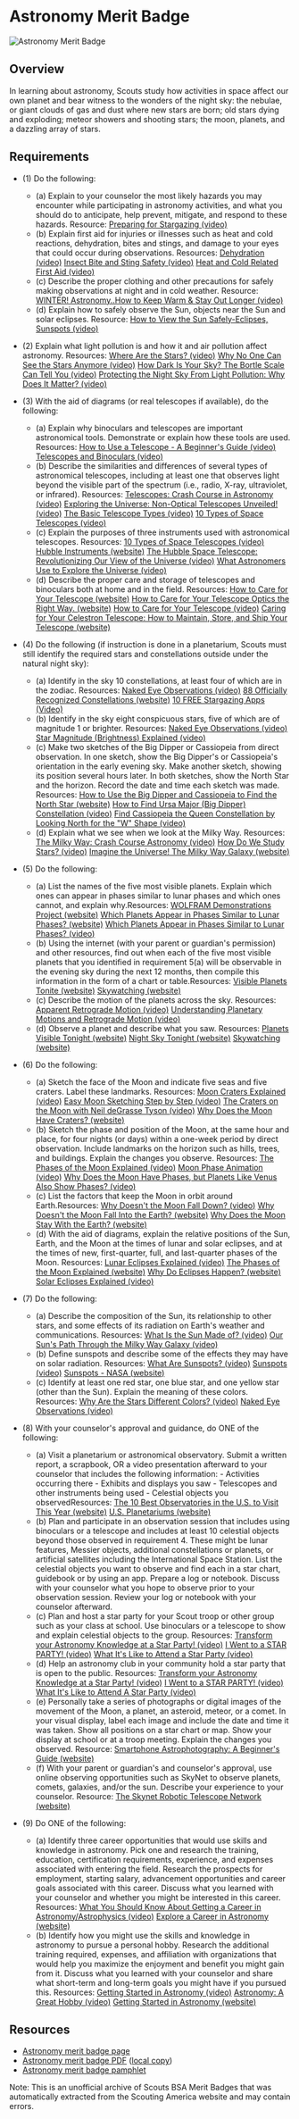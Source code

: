 

# Astronomy Merit Badge

![Astronomy Merit Badge](images/astronomy-merit-badge.jpg)

## Overview



In learning about astronomy, Scouts study how activities in space affect our own planet and bear witness to the wonders of the night sky: the nebulae, or giant clouds of gas and dust where new stars are born; old stars dying and exploding; meteor showers and shooting stars; the moon, planets, and a dazzling array of stars.

## Requirements

* (1) Do the following:
    * (a) Explain to your counselor the most likely hazards you may encounter while participating in astronomy activities, and what you should do to anticipate, help prevent, mitigate, and respond to these hazards. Resource: [Preparing for Stargazing (video)](https://www.youtube.com/watch?v=bo6QjszhPiw)
    * (b) Explain first aid for injuries or illnesses such as heat and cold reactions, dehydration, bites and stings, and damage to your eyes that could occur during observations. Resources: [Dehydration (video)](https://www.youtube.com/watch?v=KahsIEbFROI) [Insect Bite and Sting Safety (video)](https://youtu.be/EcyVZEFd7fo?si=YUOc08o6JD1VjWz2) [Heat and Cold Related First Aid (video)](https://youtu.be/UjurqmDOAJA?si=U4MDlYWviSuiwv0X)
    * (c) Describe the proper clothing and other precautions for safely making observations at night and in cold weather. Resource: [WINTER! Astronomy..How to Keep Warm & Stay Out Longer (video)](https://youtu.be/8nTJ_gpulI0?si=vJytSVx2n0gpKyME)
    * (d) Explain how to safely observe the Sun, objects near the Sun and solar eclipses. Resource: [How to View the Sun Safely-Eclipses, Sunspots (video)](https://youtu.be/avxnK7MGYIA?si=hnW7se_YfpY2lxGv)


* (2) Explain what light pollution is and how it and air pollution affect astronomy. Resources:  [Where Are the Stars? (video)](https://youtu.be/0FXJUP6_O1w)  [Why No One Can See the Stars Anymore (video)](https://youtu.be/XJXsIeqOKT0?si=r976d27A6gCaAKbL)  [How Dark Is Your Sky? The Bortle Scale Can Tell You (video)](https://youtu.be/qFjEbm1h4S8?si=5IXlRZUP5tz6OAeE)  [Protecting the Night Sky From Light Pollution: Why Does It Matter? (video)](https://youtu.be/K9TFgghIJSs)
* (3) With the aid of diagrams (or real telescopes if available), do the following:
    * (a) Explain why binoculars and telescopes are important astronomical tools. Demonstrate or explain how these tools are used. Resources: [How to Use a Telescope - A Beginner's Guide (video)](https://www.youtube.com/shorts/GGRTwsp0tm4?feature=share) [Telescopes and Binoculars (video)](https://youtu.be/vz3yD9VxWoY?si=rCb5NCft79HdzwbL)
    * (b) Describe the similarities and differences of several types of astronomical telescopes, including at least one that observes light beyond the visible part of the spectrum (i.e., radio, X-ray, ultraviolet, or infrared). Resources: [Telescopes: Crash Course in Astronomy (video)](https://youtu.be/mYhy7eaazIk) [Exploring the Universe: Non-Optical Telescopes Unveiled! (video)](https://youtu.be/-acMlVE9u60?si=eWMfU1ICMelBaKEa) [The Basic Telescope Types (video)](https://youtu.be/_v1RWyzQAng?si=YUR2jhjGpQwmznyw) [10 Types of Space Telescopes (video)](https://youtu.be/PA15nmA4zbI)
    * (c) Explain the purposes of three instruments used with astronomical telescopes. Resources: [10 Types of Space Telescopes (video)](https://youtu.be/PA15nmA4zbI) [Hubble Instruments (website)](https://science.nasa.gov/mission/hubble/observatory/design/instruments/) [The Hubble Space Telescope: Revolutionizing Our View of the Universe (video)](https://youtu.be/W6JB9stip_o?si=RAUic_y3ifcHcWHe) [What Astronomers Use to Explore the Universe (video)](https://youtube.com/shorts/Y5lAHoiWGBc?si=o5t6cgN-LmUHOKEr)
    * (d) Describe the proper care and storage of telescopes and binoculars both at home and in the field. Resources: [How to Care for Your Telescope (website)](https://www.astronomy.com/observing/how-to-care-for-your-telescope/) [How to Care for Your Telescope Optics the Right Way. (website)](https://skyandtelescope.org/astronomy-resources/caring-for-your-optics/) [How to Care for Your Telescope (video)](https://youtu.be/8W-7NkNUJas?si=xjoAbP4s3RQjKYIn) [Caring for Your Celestron Telescope: How to Maintain, Store, and Ship Your Telescope (website)](https://www.celestron.com/blogs/knowledgebase/caring-for-your-celestron-telescope-how-to-maintain-store-and-ship-your-telescope?srsltid=AfmBOopGO5xdG8YN2b93_gRGY1SlvJtNBCyKEo9Y6fDXu9u54MLNLwZ4)


* (4) Do the following (if instruction is done in a planetarium, Scouts must still identify the required stars and constellations outside under the natural night sky):
    * (a) Identify in the sky 10 constellations, at least four of which are in the zodiac.  Resources: [Naked Eye Observations (video)](https://www.youtube.com/watch?v=L-Wtlev6suc) [88 Officially Recognized Constellations (website)](https://starchild.gsfc.nasa.gov/docs/StarChild/questions/88constellations.html) [10 FREE Stargazing Apps (Video)](https://youtu.be/WRnOKDBHfrQ?si=2QzYjMQ817U2vB6C)
    * (b) Identify in the sky eight conspicuous stars, five of which are of magnitude 1 or brighter. Resources: [Naked Eye Observations (video)](https://www.youtube.com/watch?v=L-Wtlev6suc) [Star Magnitude (Brightness) Explained (video)](https://youtu.be/JIXFXGiDa4Y?si=5HjKlDF8xRcEJPtL)
    * (c) Make two sketches of the Big Dipper or Cassiopeia from direct observation. In one sketch, show the Big Dipper's or Cassiopeia's orientation in the early evening sky. Make another sketch, showing its position several hours later. In both sketches, show the North Star and the horizon. Record the date and time each sketch was made. Resources: [How to Use the Big Dipper and Cassiopeia to Find the North Star (website)](https://www.noozhawk.com/dennis_mammana_use_the_big_dipper_cassiopeia_to_find_north_star_20190303/) [How to Find Ursa Major (Big Dipper) Constellation (video)](https://youtu.be/grAOh38clHI?si=ROyvngrW4KPn1Y60) [Find Cassiopeia the Queen Constellation by Looking North for the "W" Shape (video)](https://youtu.be/XTa5NlUKqH8?si=RyQA_fAQw0Su4vVE)
    * (d) Explain what we see when we look at the Milky Way. Resources: [The Milky Way: Crash Course Astronomy (video)](https://youtu.be/tj_QPnO8vpQ) [How Do We Study Stars? (video)](https://www.youtube.com/watch?v=i7930fj3T54) [Imagine the Universe! The Milky Way Galaxy (website)](https://imagine.gsfc.nasa.gov/science/objects/milkyway1.html)


* (5) Do the following:
    * (a) List the names of the five most visible planets. Explain which ones can appear in phases similar to lunar phases and which ones cannot, and explain why.Resources: [WOLFRAM Demonstrations Project (website)](https://demonstrations.wolfram.com/PhasesOfPlanets/) [Which Planets Appear in Phases Similar to Lunar Phases? (website)](https://education.seattlepi.com/planets-appear-phases-similar-lunar-phases-5897.html) [Which Planets Appear in Phases Similar to Lunar Phases? (video)](https://www.youtube.com/watch?v=S9d4SBxB9e0)
    * (b) Using the internet (with your parent or guardian's permission) and other resources, find out when each of the five most visible planets that you identified in requirement 5(a) will be observable in the evening sky during the next 12 months, then compile this information in the form of a chart or table.Resources: [Visible Planets Tonite (website)](https://earthsky.org/astronomy-essentials/visible-planets-tonight-mars-jupiter-venus-saturn-mercury/) [Skywatching (website)](https://science.nasa.gov/skywatching/)
    * (c) Describe the motion of the planets across the sky. Resources: [Apparent Retrograde Motion (video)](https://youtu.be/sBzGGoBQVDA) [Understanding Planetary Motions and Retrograde Motion (video)](https://youtu.be/oydxR0Kjsjc)
    * (d) Observe a planet and describe what you saw. Resources: [Planets Visible Tonight (website)](https://theskylive.com/planets-visible-tonight) [Night Sky Tonight (website)](https://www.timeanddate.com/astronomy/night/) [Skywatching (website)](https://science.nasa.gov/skywatching/)


* (6) Do the following:
    * (a) Sketch the face of the Moon and indicate five seas and five craters. Label these landmarks. Resources: [Moon Craters Explained (video)](https://www.youtube.com/shorts/3TvnmKBPyow?feature=share) [Easy Moon Sketching Step by Step (video)](https://youtube.com/shorts/CEmHs_s9CwE?si=9GlgNNRok3MDmLHT) [The Craters on the Moon with Neil deGrasse Tyson (video)](https://www.youtube.com/shorts/hp6Mm-ypup0?feature=share) [Why Does the Moon Have Craters? (website)](https://spaceplace.nasa.gov/craters/en/)
    * (b) Sketch the phase and position of the Moon, at the same hour and place, for four nights (or days) within a one-week period by direct observation. Include landmarks on the horizon such as hills, trees, and buildings. Explain the changes you observe.  Resources: [The Phases of the Moon Explained (video)](https://youtu.be/mQwvHn_qkBA?si=EI5mtx_S8DCIGA2t) [Moon Phase Animation (video)](https://youtu.be/LHD4Pk0D8_g?si=hqx3QddiynV0uG7U) [Why Does the Moon Have Phases, but Planets Like Venus Also Show Phases? (video)](https://www.youtube.com/shorts/pq9SGd8bR4I?feature=share)
    * (c) List the factors that keep the Moon in orbit around Earth.Resources: [Why Doesn't the Moon Fall Down? (video)](https://youtu.be/OnONWCVXO5o?si=LSzURg_cSrP5zDMC) [Why Doesn't the Moon Fall Into the Earth? (website)](https://www.vedantu.com/physics/why-doesnt-the-moon-fall-into-the-earth) [Why Does the Moon Stay With the Earth? (website)](https://physics.stackexchange.com/questions/141898/why-does-the-moon-stay-with-the-earth)
    * (d) With the aid of diagrams, explain the relative positions of the Sun, Earth, and the Moon at the times of lunar and solar eclipses, and at the times of new, first-quarter, full, and last-quarter phases of the Moon. Resources: [Lunar Eclipses Explained (video)](https://scetv.pbslearningmedia.org/resource/buac19-68-sci-ess-luneclipseexplain/lunar-eclipses-explained/) [The Phases of the Moon Explained (website)](https://www.planetary.org/articles/the-phases-of-the-moon-explained#:~:text=These%20different%20shapes%20are%20called,are%20illuminated%20by%20the%20Sun.) [Why Do Eclipses Happen? (website)](https://science.nasa.gov/eclipses/geometry/) [Solar Eclipses Explained (video)](https://kcts9.pbslearningmedia.org/resource/buac18-sci-ess-eclipsesexplain/eclipses-explained/?student=true)


* (7) Do the following:
    * (a) Describe the composition of the Sun, its relationship to other stars, and some effects of its radiation on Earth's weather and communications. Resources: [What Is the Sun Made of? (video)](https://youtu.be/LuT7RF8gWFA) [Our Sun's Path Through the Milky Way Galaxy (video)](https://youtube.com/shorts/8DrBB8h3j5s?si=39QOsQirhKfdGwTp)
    * (b) Define sunspots and describe some of the effects they may have on solar radiation. Resources: [What Are Sunspots? (video)](https://youtu.be/ZC2dfDS8g0Q) [Sunspots (video)](https://www.youtube.com/shorts/2bMZyKL9rqw?feature=share) [Sunspots - NASA (website)](https://science.nasa.gov/sun/sunspots/)
    * (c) Identify at least one red star, one blue star, and one yellow star (other than the Sun). Explain the meaning of these colors. Resources: [Why Are the Stars Different Colors? (video)](https://youtu.be/LCZPZfc8nHE?si=tYaIruw7NwHR1ya7) [Naked Eye Observations (video)](https://www.youtube.com/watch?v=L-Wtlev6suc)


* (8) With your counselor's approval and guidance, do ONE of the following:
    * (a) Visit a planetarium or astronomical observatory. Submit a written report, a scrapbook, OR a video presentation afterward to your counselor that includes the following information:  - Activities occurring there - Exhibits and displays you saw - Telescopes and other instruments being used - Celestial objects you observedResources: [The 10 Best Observatories in the U.S. to Visit This Year (website)](https://spacetourismguide.com/best-observatories-united-states/) [U.S. Planetariums (website)](https://www.go-astronomy.com/planetariums.htm)
    * (b) Plan and participate in an observation session that includes using binoculars or a telescope and includes at least 10 celestial objects beyond those observed in requirement 4. These might be lunar features, Messier objects, additional constellations or planets, or artificial satellites including the International Space Station. List the celestial objects you want to observe and find each in a star chart, guidebook or by using an app. Prepare a log or notebook. Discuss with your counselor what you hope to observe prior to your observation session. Review your log or notebook with your counselor afterward.
    * (c) Plan and host a star party for your Scout troop or other group such as your class at school. Use binoculars or a telescope to show and explain celestial objects to the group. Resources: [Transform your Astronomy Knowledge at a Star Party! (video)](https://youtu.be/oNNMZGnVnb8?si=qp_Z7_7SmbFjHzMD) [I Went to a STAR PARTY! (video)](https://youtu.be/E8_YZQ35Gyc?si=DMeOa_WDq8rs9nMI) [What It's Like to Attend a Star Party (video)](https://youtu.be/Hd-U-oOjkts?si=Eusc1i1Cj13ypkja)
    * (d) Help an astronomy club in your community hold a star party that is open to the public. Resources: [Transform your Astronomy Knowledge at a Star Party! (video)](https://youtu.be/oNNMZGnVnb8?si=qp_Z7_7SmbFjHzMD) [I Went to a STAR PARTY! (video)](https://youtu.be/E8_YZQ35Gyc?si=DMeOa_WDq8rs9nMI) [What It's Like to Attend A Star Party (video)](https://youtu.be/Hd-U-oOjkts?si=Eusc1i1Cj13ypkja)
    * (e) Personally take a series of photographs or digital images of the movement of the Moon, a planet, an asteroid, meteor, or a comet. In your visual display, label each image and include the date and time it was taken. Show all positions on a star chart or map. Show your display at school or at a troop meeting. Explain the changes you observed. Resource: [Smartphone Astrophotography: A Beginner's Guide (website)](https://astrobackyard.com/smartphone-astrophotography/)
    * (f) With your parent or guardian's and counselor's approval, use online observing opportunities such as SkyNet to observe planets, comets, galaxies, and/or the sun. Describe your experience to your counselor. Resource: [The Skynet Robotic Telescope Network (website)](https://skynet.unc.edu/)


* (9) Do ONE of the following:
    * (a) Identify three career opportunities that would use skills and knowledge in astronomy. Pick one and research the training, education, certification requirements, experience, and expenses associated with entering the field. Research the prospects for employment, starting salary, advancement opportunities and career goals associated with this career. Discuss what you learned with your counselor and whether you might be interested in this career.  Resources: [What You Should Know About Getting a Career in Astronomy/Astrophysics (video)](https://youtu.be/vGw0l8qLlOA) [Explore a Career in Astronomy (website)](https://moshmemphis.com/explore-a-career-in-astronomy/)
    * (b) Identify how you might use the skills and knowledge in astronomy to pursue a personal hobby. Research the additional training required, expenses, and affiliation with organizations that would help you maximize the enjoyment and benefit you might gain from it. Discuss what you learned with your counselor and share what short-term and long-term goals you might have if you pursued this. Resources: [Getting Started in Astronomy (video)](https://www.youtube.com/watch?v=wgI5loupJHA) [Astronomy: A Great Hobby (video)](https://www.youtube.com/shorts/sqSQCplNjyw?feature=share) [Getting Started in Astronomy (website)](https://ras.ac.uk/education-and-careers/for-everyone/92-getting-started-in-astronomy)




## Resources

- [Astronomy merit badge page](https://www.scouting.org/merit-badges/astronomy/)
- [Astronomy merit badge PDF](https://filestore.scouting.org/filestore/Merit_Badge_ReqandRes/Pamphlets/Astronomy.pdf) ([local copy](files/astronomy-merit-badge.pdf))
- [Astronomy merit badge pamphlet](https://www.scoutshop.org/bsa-astronomy-merit-badge-pamphlet-661050.html)

Note: This is an unofficial archive of Scouts BSA Merit Badges that was automatically extracted from the Scouting America website and may contain errors.